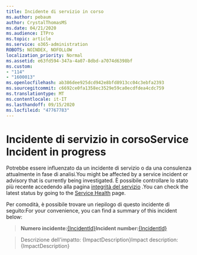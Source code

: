 ```yaml
---
title: Incidente di servizio in corso
ms.author: pebaum
author: CrystalThomasMS
ms.date: 04/21/2020
ms.audience: ITPro
ms.topic: article
ms.service: o365-administration
ROBOTS: NOINDEX, NOFOLLOW
localization_priority: Normal
ms.assetid: e63fd594-347a-4a07-8dbd-a7074d6398bf
ms.custom:
- "114"
- "1600013"
ms.openlocfilehash: ab386dee925dcd942e8bfd8913cc04c3ebfa2393
ms.sourcegitcommit: c6692ce0fa1358ec3529e59ca0ecdfdea4cdc759
ms.translationtype: MT
ms.contentlocale: it-IT
ms.lasthandoff: 09/15/2020
ms.locfileid: "47767783"
---
```

# <a name="service-incident-in-progress"></a><span data-ttu-id="f8c74-102">Incidente di servizio in corso</span><span class="sxs-lookup"><span data-stu-id="f8c74-102">Service Incident in progress</span></span>

<span data-ttu-id="f8c74-103">Potrebbe essere influenzato da un incidente di servizio o da una consulenza attualmente in fase di analisi.</span><span class="sxs-lookup"><span data-stu-id="f8c74-103">You might be affected by a service incident or advisory that is currently being investigated.</span></span> <span data-ttu-id="f8c74-104">È possibile controllare lo stato più recente accedendo alla pagina [integrità del servizio](https://admin.microsoft.com/adminportal/home#/servicehealth) .</span><span class="sxs-lookup"><span data-stu-id="f8c74-104">You can check the latest status by going to the [Service Health](https://admin.microsoft.com/adminportal/home#/servicehealth) page.</span></span>
  
<span data-ttu-id="f8c74-105">Per comodità, è possibile trovare un riepilogo di questo incidente di seguito:</span><span class="sxs-lookup"><span data-stu-id="f8c74-105">For your convenience, you can find a summary of this incident below:</span></span>
  
> <span data-ttu-id="f8c74-106">**Numero incidente:**[{IncidentId}](https://admin.microsoft.com/adminportal/home#/servicehealth)</span><span class="sxs-lookup"><span data-stu-id="f8c74-106">**Incident number:**[{IncidentId}](https://admin.microsoft.com/adminportal/home#/servicehealth)</span></span>
    
> <span data-ttu-id="f8c74-107">Descrizione dell'impatto: {ImpactDescription}</span><span class="sxs-lookup"><span data-stu-id="f8c74-107">Impact description: {ImpactDescription}</span></span>
